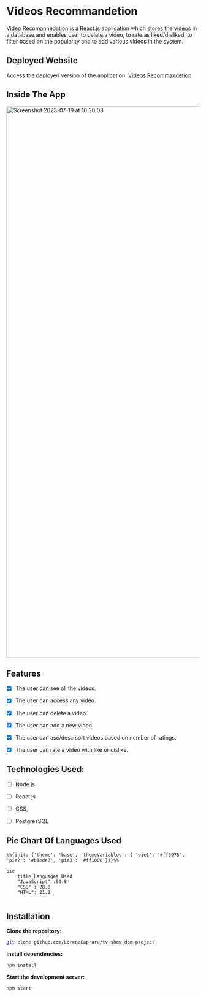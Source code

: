 # Videos Recommandetion

Video Recomannedation is a React.js application which stores the videos in a database and enables user to delete a video, to rate as liked/disliked, to filter based on the popularity and to add various videos in the system.

## Deployed Website

Access the deployed version of the application: <a href='https://lorena-fullstack-app-yp9h.onrender.com/'>Videos Recommandetion</a>

## Inside The App
<img width="1440" alt="Screenshot 2023-07-19 at 10 20 08" src="https://github.com/LorenaCapraru/Full-Stack-Project-Assessment/assets/108892538/1b4d5d10-166a-4197-8aca-5b0c65b287db">

## Features

- [x] The user can see all the videos.
- [x] The user can access any video.
- [x] The user can delete a video.
- [x] The user can add a new video.
- [x] The user can asc/desc sort videos based on number of ratings.
- [x] The user can rate a video with like or dislike.


## Technologies Used:

- [ ] Node.js
- [ ] React.js
- [ ] CSS,
- [ ] PostgresSQL


## Pie Chart Of Languages Used

```mermaid
%%{init: {'theme': 'base', 'themeVariables': { 'pie1': '#ff6978', 'pie2': '#b1ede8', 'pie3': '#ff1000'}}}%%

pie
    title Languages Used
    "JavaScript" :50.8
    "CSS" : 28.0
    "HTML": 21.2
    
```

## Installation

**Clone the repository:**

```bash
git clone github.com/LorenaCapraru/tv-show-dom-project
```

**Install dependencies:**

```bash
npm install
```

**Start the development server:**

```bash
npm start
```
